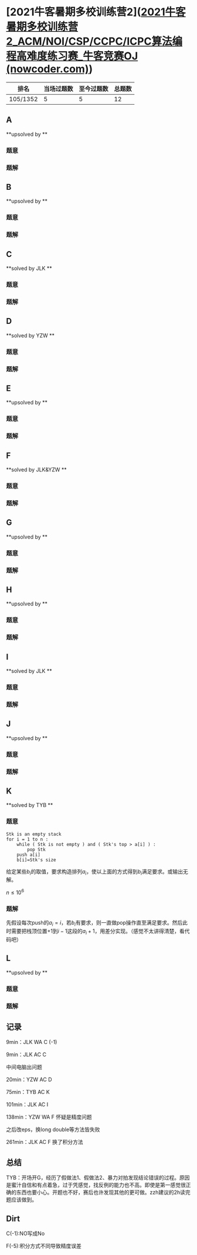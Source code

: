# [2021牛客暑期多校训练营2]([2021牛客暑期多校训练营2_ACM/NOI/CSP/CCPC/ICPC算法编程高难度练习赛_牛客竞赛OJ (nowcoder.com)](https://ac.nowcoder.com/acm/contest/11253#question))

| 排名     | 当场过题数 | 至今过题数 | 总题数 |
| -------- | ---------- | ---------- | ------ |
| 105/1352 | 5          | 5          | 12     |

## **A**

**upsolved by **

### 题意



### 题解



## **B**

**upsolved by **

### 题意



### 题解



## **C**

**solved by JLK **

### 题意



### 题解



## **D**

**solved by YZW **

### 题意



### 题解



## **E**

**upsolved by **

### 题意



### 题解



## **F**

**solved by JLK&YZW **

### 题意



### 题解



## **G**

**upsolved by **

### 题意



### 题解



## **H**

**upsolved by **

### 题意



### 题解



## **I**

**solved by JLK **

### 题意



### 题解



## **J**

**upsolved by **

### 题意



### 题解



## **K**

**solved by TYB **

### 题意

```
Stk is an empty stack
for i = 1 to n :
    while ( Stk is not empty ) and ( Stk's top > a[i] ) : 
        pop Stk
    push a[i]
    b[i]=Stk's size
```

给定某些$b_i$的取值，要求构造排列$a_i$，使以上面的方式得到$b_i$满足要求。或输出无解。

$n\le 10^6$

### 题解

先假设每次push的$a_i=i$，若$b_i$有要求，则一直做pop操作直至满足要求。然后此时需要把栈顶位置$+1$到$i-1$这段的$a_i+1$，用差分实现。（感觉不太讲得清楚，看代码吧）

## **L**

**upsolved by **

### 题意



### 题解



## **记录**

9min：JLK WA C (-1)

9min：JLK AC C

中间电脑出问题

20min：YZW AC D

75min：TYB AC K

101min：JLK AC I

138min：YZW WA F 怀疑是精度问题

之后改eps，换long double等方法皆失败

261min：JLK AC F 换了积分方法

## **总结**

TYB：开场开G，经历了假做法1、假做法2、暴力对拍发现结论错误的过程。原因是蜜汁自信和有点着急，过于凭感觉，找反例的能力也不高。即使是第一感觉很正确的东西也要小心。开题也不好，赛后也许发现其他的更可做。zzh建议的2h读完题应该做到。

## **Dirt**

C(-1):NO写成No

F(-5):积分方式不同导致精度误差

